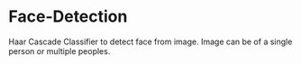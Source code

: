 # Face-Detection

Haar Cascade Classifier to detect face from image. Image can be of a single person or multiple peoples.
